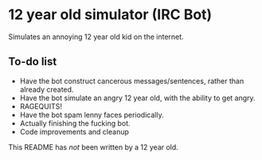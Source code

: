 # 12 year old simulator (IRC Bot)
Simulates an annoying 12 year old kid on the internet.


## To-do list

* Have the bot construct cancerous messages/sentences, rather than already created.
* Have the bot simulate an angry 12 year old, with the ability to get angry.
* RAGEQUITS!
* Have the bot spam lenny faces periodically.
* Actually finishing the fucking bot.
* Code improvements and cleanup

This README has *not* been written by a 12 year old.
